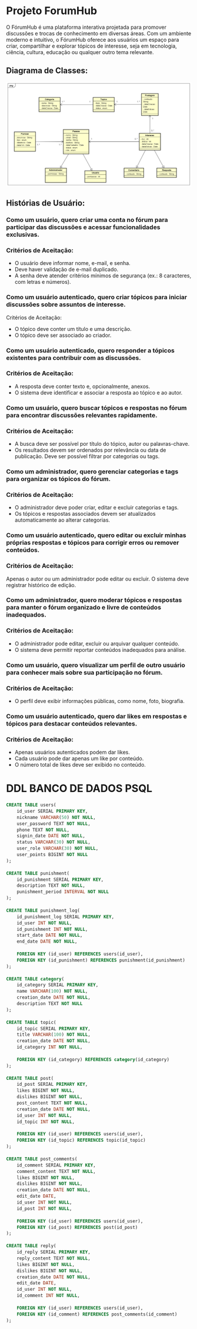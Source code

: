 # Projeto ForumHub

O FórumHub é uma plataforma interativa projetada para promover discussões e trocas de conhecimento em diversas áreas. Com um ambiente moderno e intuitivo, o FórumHub oferece aos usuários um espaço para criar, compartilhar e explorar tópicos de interesse, seja em tecnologia, ciência, cultura, educação ou qualquer outro tema relevante.

## Diagrama de Classes:

![Diagrama de Classe](/docs/diagrama.png)

## Histórias de Usuário:

### Como um usuário, quero criar uma conta no fórum para participar das discussões e acessar funcionalidades exclusivas.

### Critérios de Aceitação:
- O usuário deve informar nome, e-mail, e senha.
- Deve haver validação de e-mail duplicado.
- A senha deve atender critérios mínimos de segurança (ex.: 8 caracteres, com letras e números).
### Como um usuário autenticado, quero criar tópicos para iniciar discussões sobre assuntos de interesse.

Critérios de Aceitação:
- O tópico deve conter um título e uma descrição.
- O tópico deve ser associado ao criador.
### Como um usuário autenticado, quero responder a tópicos existentes para contribuir com as discussões.

### Critérios de Aceitação:
- A resposta deve conter texto e, opcionalmente, anexos.
- O sistema deve identificar e associar a resposta ao tópico e ao autor.

### Como um usuário, quero buscar tópicos e respostas no fórum para encontrar discussões relevantes rapidamente.

### Critérios de Aceitação:
- A busca deve ser possível por título do tópico, autor ou palavras-chave.
- Os resultados devem ser ordenados por relevância ou data de publicação.
Deve ser possível filtrar por categorias ou tags.
### Como um administrador, quero gerenciar categorias e tags para organizar os tópicos do fórum.

### Critérios de Aceitação:
- O administrador deve poder criar, editar e excluir categorias e tags.
- Os tópicos e respostas associados devem ser atualizados automaticamente ao alterar categorias.

### Como um usuário autenticado, quero editar ou excluir minhas próprias respostas e tópicos para corrigir erros ou remover conteúdos.

### Critérios de Aceitação:
Apenas o autor ou um administrador pode editar ou excluir.
O sistema deve registrar histórico de edição.
### Como um administrador, quero moderar tópicos e respostas para manter o fórum organizado e livre de conteúdos inadequados.

### Critérios de Aceitação:
- O administrador pode editar, excluir ou arquivar qualquer conteúdo.
- O sistema deve permitir reportar conteúdos inadequados para análise.

### Como um usuário, quero visualizar um perfil de outro usuário para conhecer mais sobre sua participação no fórum.

### Critérios de Aceitação:
- O perfil deve exibir informações públicas, como nome, foto, biografia.

### Como um usuário autenticado, quero dar likes em respostas e tópicos para destacar conteúdos relevantes.

### Critérios de Aceitação:
- Apenas usuários autenticados podem dar likes.
- Cada usuário pode dar apenas um like por conteúdo.
- O número total de likes deve ser exibido no conteúdo.

# DDL BANCO DE DADOS PSQL

```sql
CREATE TABLE users(
    id_user SERIAL PRIMARY KEY,
    nickname VARCHAR(50) NOT NULL,
    user_password TEXT NOT NULL,
    phone TEXT NOT NULL,
    signin_date DATE NOT NULL,
    status VARCHAR(30) NOT NULL,
    user_role VARCHAR(30) NOT NULL,
    user_points BIGINT NOT NULL
);

CREATE TABLE punishment(
    id_punishment SERIAL PRIMARY KEY,
    description TEXT NOT NULL,
    punishment_period INTERVAL NOT NULL
);

CREATE TABLE punishment_log(
    id_punishment_log SERIAL PRIMARY KEY,
    id_user INT NOT NULL,
    id_punishment INT NOT NULL,
    start_date DATE NOT NULL,
    end_date DATE NOT NULL,
    
    FOREIGN KEY (id_user) REFERENCES users(id_user),
    FOREIGN KEY (id_punishment) REFERENCES punishment(id_punishment)
);

CREATE TABLE category(
    id_category SERIAL PRIMARY KEY,
    name VARCHAR(100) NOT NULL,
    creation_date DATE NOT NULL,
    description TEXT NOT NULL
);

CREATE TABLE topic(
    id_topic SERIAL PRIMARY KEY,
    title VARCHAR(100) NOT NULL,
    creation_date DATE NOT NULL,
    id_category INT NOT NULL,

    FOREIGN KEY (id_category) REFERENCES category(id_category)
);

CREATE TABLE post(
    id_post SERIAL PRIMARY KEY,
    likes BIGINT NOT NULL,
    dislikes BIGINT NOT NULL,
    post_content TEXT NOT NULL,
    creation_date DATE NOT NULL,
    id_user INT NOT NULL,
    id_topic INT NOT NULL,
    
    FOREIGN KEY (id_user) REFERENCES users(id_user),
    FOREIGN KEY (id_topic) REFERENCES topic(id_topic)
);

CREATE TABLE post_comments(
    id_comment SERIAL PRIMARY KEY,
    comment_content TEXT NOT NULL,
    likes BIGINT NOT NULL,
    dislikes BIGINT NOT NULL,
    creation_date DATE NOT NULL,
    edit_date DATE,
    id_user INT NOT NULL,
    id_post INT NOT NULL,

    FOREIGN KEY (id_user) REFERENCES users(id_user),
    FOREIGN KEY (id_post) REFERENCES post(id_post)
);

CREATE TABLE reply(
    id_reply SERIAL PRIMARY KEY,
    reply_content TEXT NOT NULL,
    likes BIGINT NOT NULL,
    dislikes BIGINT NOT NULL,
    creation_date DATE NOT NULL,
    edit_date DATE,
    id_user INT NOT NULL,
    id_comment INT NOT NULL,

    FOREIGN KEY (id_user) REFERENCES users(id_user),
    FOREIGN KEY (id_comment) REFERENCES post_comments(id_comment)
);

```
